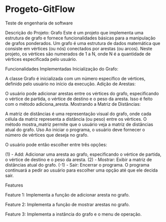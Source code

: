 # Progeto-GitFlow
Teste de engenharia de software

Descrição do Projeto: Grafo
Este é um projeto que implementa uma estrutura de grafo e fornece funcionalidades básicas para a manipulação de grafos ponderados. Um grafo é uma estrutura de dados matemática que consiste em vértices (ou nós) conectados por arestas (ou arcos). Neste projeto, os vértices são numerados de 1 a N, onde N é a quantidade de vértices especificada pelo usuário.

Funcionalidades Implementadas
Inicialização do Grafo:

A classe Grafo é inicializada com um número específico de vértices, definido pelo usuário no início da execução.
Adição de Arestas:

O usuário pode adicionar arestas entre os vértices do grafo, especificando o vértice de partida, o vértice de destino e o peso da aresta. Isso é feito com o método adiciona_aresta.
Mostrando a Matriz de Distâncias:

A matriz de distâncias é uma representação visual do grafo, onde cada célula da matriz representa a distância (ou peso) entre os vértices. O método mostra_matriz permite que o usuário veja a matriz de distâncias atual do grafo.
Uso
Ao iniciar o programa, o usuário deve fornecer o número de vértices que deseja no grafo.

O usuário pode então escolher entre três opções:

(1) - Add: Adicionar uma aresta ao grafo, especificando o vértice de partida, o vértice de destino e o peso da aresta.
(2) - Mostrar: Exibir a matriz de distâncias atual do grafo.
(-1) - Sair: Encerrar o programa.
O programa continuará a pedir ao usuário para escolher uma opção até que ele decida sair.

Features

Feature 1: Implementa a função de adicionar aresta no grafo.

Feature 2: Implementa a função de mostrar arestas no grafo.

Feature 3: Implementa a instância do grafo e o menu de operação.

